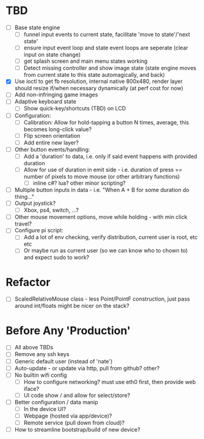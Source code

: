 # TBD
- [ ] Base state engine
	- [ ] funnel input events to current state, facilitate 'move to state'/'next state'
	- [ ] ensure input event loop and state event loops are seperate (clear input on state change)
	- [ ] get splash screen and main menu states working
	- [ ] Detect missing controller and show image state (state engine moves from current state to this state automagically, and back)
- [x] Use ioctl to get fb resolution, internal native 800x480, render layer should resize if/when necessary dynamically (at perf cost for now)
- [ ] Add non-infringing game images
- [ ] Adaptive keyboard state
	- [ ] Show quick-key/shortcuts (TBD) on LCD
- [ ] Configuration:
	- [ ] Calibration: Allow for hold-tapping a button N times, average, this becomes long-click value?
	- [ ] Flip screen orientation
	- [ ] Add entire new layer?
- [ ] Other button events/handling:
	- [ ] Add a 'duration' to data, i.e. only if said event happens with provided duration
	- [ ] Allow for use of duration in emit side - i.e. duration of press == number of pixels to move mouse (or other arbitrary functions)
		- [ ] inline c#? lua? other minor scripting? 
- [ ] Multiple button inputs in data - i.e. "When A + B for some duration do thing..."
- [ ] Output joystick? 
	- [ ] Xbox, ps4, switch, ...?
- [ ] Other mouse movement options, move while holding - with min click travel?
- [ ] Configure pi script:
	- [ ] Add a lot of env checking, verify distribution, current user is root, etc etc
	- [ ] Or maybe run as current user (so we can know who to chown to) and expect sudo to work?
		
# Refactor
- [ ] ScaledRelativeMouse class - less Point/PointF construction, just pass around int/floats might be nicer on the stack?

# Before Any 'Production'
- [ ] All above TBDs
- [ ] Remove any ssh keys
- [ ] Generic default user (instead of 'nate')
- [ ] Auto-update - or update via http, pull from github? other?
- [ ] No builtin wifi config 
	- [ ] How to configure networking? must use eth0 first, then provide web iface? 
	- [ ] UI code show / and allow for select/store?
- [ ] Better configuration / data manip
	- [ ] In the device UI?
	- [ ] Webpage (hosted via app/device)?
	- [ ] Remote service (pull down from cloud)?
- [ ] How to streamline bootstrap/build of new device?